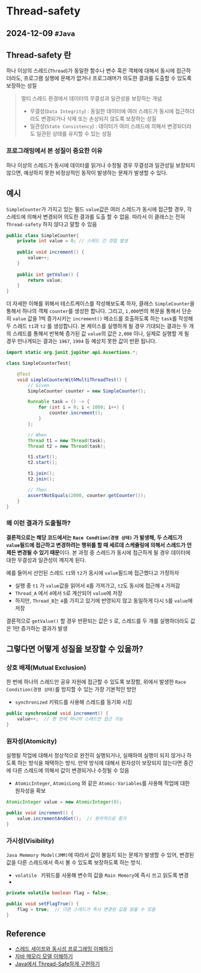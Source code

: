 # Thread-safety
2024-12-09
`#Java`
---

## Thread-safety 란 
하나 이상의 스레드(`Thread`)가 동일한 함수나 변수 혹은 객체에 대해서 동시에 접근하더라도, 프로그램 실행에 문제가 없거나 프로그래머가 의도한 결과를 도출할 수 있도록 보장하는 성질 
> 멀티 스레드 환경에서 데이터의 무결성과 일관성을 보장하는 개념
> - 무결성(`Data Integrity`) : 동일한 데이터에 여러 스레드가 동시에 접근하더라도 변경되거나 삭제 또는 손상되지 않도록 보장하는 성질
> - 일관성(`State Consistency`) : 데이터가 여러 스레드에 의해서 변경되더라도 일관된 상태를 유지할 수 있는 성질  

### 프로그래밍에서 본 성질이 중요한 이유
하나 이상의 스레드가 동시에 데이터를 읽거나 수정될 경우 무결성과 일관성일 보장되지 않으면, 예상하지 못한 비정상적인 동작이 발생하는 문제가 발생할 수 있다.

## 예시
`SimpleCounter`가 가지고 있는 필드 `value`값은 여러 스레드가 동시에 접근할 경우, 각 스레드에 의해서 변경되어 의도한 결과를 도출 할 수 없음.
따라서 이 클래스는 전혀 `Thread-safety` 하지 않다고 말할 수 있음
```java
public class SimpleCounter{
    private int value = 0; // 스레드 간 경합 발생
    
    public void increment() {
        value++;
    }
    
    public int getValue() {
        return value;
    }
}
```
더 자세한 이해를 위해서 테스트케이스를 작성해보도록 하자, 클래스 `SimpleCounter`을 통해서 하나의 객체 `counter`를 생성한 합니다. 
그리고, `1,000`번의 복문을 통해서 단순히 `value` 값을 1씩 증가시키는 `increment()` 메소드를 호출하도록 하는 `task`를 작성해 두 스레드 `t1`과 `t2` 를 생성합니다.
본 케이스를 실행하게 될 경우 기대되는 결과는 두 개의 스레드를 통해서 반복해 증가된 값 `value`의 값은 `2,000` 이나, 실제로 실행할 게 될 경우 만나게되는 결과는 `1967`, `1994` 등 예상치 못한 값이 반환 됩니다.
```java
import static org.junit.jupiter.api.Assertions.*;

class SimpleCounterTest{

    @Test
    void simpleCounterWithMultiThreadTest() {
        // Given
        SimpleCounter counter = new SimpleCounter();

        Runnable task = () -> {
            for (int i = 0; i < 1000; i++) {
                counter.increment();
            }
        };

        // When
        Thread t1 = new Thread(task);
        Thread t2 = new Thread(task);

        t1.start();
        t2.start();

        t1.join();
        t2.join();

        // Then
        assertNotEquals(2000, counter.getCounter()); 
    }
}

```
### 왜 이런 결과가 도출될까?

**결론적으로는 해당 코드에서는 `Race Condtion(경쟁 상태)` 가 발생해, 두 스레드가 `value`필드에 접근하고 변경하려는 행위를 할 때 세르데 스케쥴링에 의해서 스레드가 언제든 변경될 수 있기 때문**이다.
본 과정 중 스레드가 동시에 접근하게 될 경우 데이터에 대한 무결성과 일관성이 깨지게 된다.

예를 들어서 선언된 스레드 `t1`와 `t2`가 동시에 `value`필드에 접근했다고 가정하자
- 실행 중 `t1` 가 `value`값을 읽어서 `4`를 가져가고, `t2`도 동시에 접근해 `4` 가져감
- `Thread_A` 에서 `4`에서 `5`로 계산되어 `value`에 저장
- 하지만, `Thread_B`는 `4`를 가지고 있기에 반영되지 않고 동일하게 다시 `5`를 `value`에 저장

결론적으로 `getValue()` 할 경우 반환되는 값은 `5` 로, 스레드를 두 개를 실행하더라도 값은 1만 증가하는 결과가 발생

## 그렇다면 어떻게 성질을 보장할 수 있을까?
### 상호 배제(Mutual Exclusion)
한 번에 하나의 스레드만 공유 자원에 접근할 수 있도록 보장함, 위에서 발생한 `Race Condition(경쟁 상태)`를 방지할 수 있는 가장 기본적인 방안
- `synchronized` 키워드를 사용해 스레드를 동기화 시킴

```java
public synchronized void increment() {
    value++;  // 한 번에 하나의 스레드만 접근 가능
}
```

### 원자성(Atomicity)
실행될 작업에 대해서 정상적으로 완전히 실행되거나, 실패하여 실행이 되지 않거나 하도록 하는 방식을 채택하는 방식. 만약 방식에 대해서 원자성이 보장되지 않는다면 중간에 다른 스레드에 의해서 값이 변경되거나 수정될 수 있음
- `AtomicInteger`, `AtomicLong` 와 같은 `Atomic-Variables`를 사용해 작업에 대한 원자성을 확보

```java
AtomicInteger value = new AtomicInteger(0);

public void increment() {
    value.incrementAndGet();  // 원자적으로 증가
}
```

### 가시성(Visibility)
`Java Memmory Model(JMM)`에 따라서 값이 불일치 되는 문제가 발생할 수 있어, 변경된 값을 다른 스레드에서 즉시 볼 수 있도록 보장하도록 하는 방식.  
- `volatile ` 키워드를 사용해 변수의 값을 `Main Memory`에 즉시 쓰고 읽도록 변경
- 
```java
private volatile boolean flag = false;

public void setFlagTrue() {
    flag = true;  // 다른 스레드가 즉시 변경된 값을 읽을 수 있음
}
```

## Reference
- [스레드 세이프와 동시성 프로그래밍 이해하기](https://f-lab.kr/insight/understanding-thread-safety-and-concurrency-programming)
- [자바 메모리 모델 이해하기](https://f-lab.kr/insight/understanding-java-memory-model)
- [Java에서 Thread-Safe하게 구현하기](https://velog.io/@mangoo/java-thread-safety)